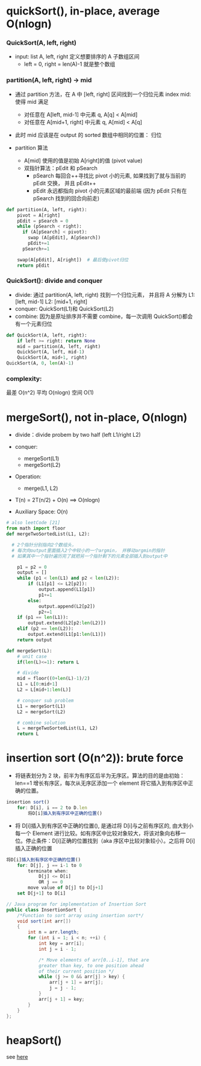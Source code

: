 # quickSort(), in-place, average O(nlogn)

### QuickSort(A, left, right)

- input: list A, left, right 定义想要排序的 A 子数组区间
  - left = 0, right = len(A)-1 就是整个数组

### partition(A, left, right) -> mid

- 通过 partition 方法，在 A 中 [left, right] 区间找到一个归位元素 index mid: 使得 mid 满足
  - 对任意在 A[left, mid-1] 中元素 q, A[q] < A[mid]
  - 对任意在 A[mid+1, right] 中元素 q, A[mid] < A[q]
- 此时 mid 应该是在 output 的 sorted 数组中相同的位置： 归位

- partition 算法
  - A[mid] 使用的值是初始 A[right]的值 (pivot value)
  - 双指针算法：pEdit 和 pSearch
    - pSearch 每回合++寻找比 pivot 小的元素, 如果找到了就与当前的 pEdit 交换， 并且 pEdit++
    - pEdit 永远都指向 pivot 小的元素区域的最前端 (因为 pEdit 只有在 pSearch 找到的回合向前走)

```py
def partition(A, left, right):
    pivot = A[right]
    pEdit = pSearch = 0
    while (pSearch < right):
      if (A[pSearch] < pivot):
        swap (A[pEdit], A[pSearch])
        pEdit+=1
      pSearch+=1

    swap(A[pEdit], A[right])  # 最后使pivot归位
    return pEdit
```

### QuickSort(): divide and conquer

- divide: 通过 partition(A, left, right) 找到一个归位元素， 并且将 A 分解为 L1: [left, mid-1] L2: [mid+1, right]
- conquer: QuickSort(L1)和 QuickSort(L2)
- combine: 因为是原址排序并不需要 combine，每一次调用 QuickSort()都会有一个元素归位

```py
def QuickSort(A, left, right):
    if left >= right: return None
    mid = partition(A, left, right)
    QuickSort(A, left, mid-1)
    QuickSort(A, mid+1, right)
QuickSort(A, 0, len(A)-1)
```

### complexity:

最差 O(n^2)
平均 O(nlogn)
空间 O(1)

# mergeSort(), not in-place, O(nlogn)

- divide：divide probem by two half (left L1/right L2)
- conquer:
  - mergeSort(L1)
  - mergeSort(L2)
- Operation:

  - merge(L1, L2)

- T(n) = 2T(n/2) + O(n) ==> O(nlogn)
- Auxiliary Space: O(n)

```py
# also leetCode [21]
from math import floor
def mergeTwoSortedList(L1, L2):

  # 2个指针分别指向2个数组头，
  # 每次向output里面插入2个中较小的一个argmin， 并移动argmin的指针
  # 如果其中一个指针遍历完了就把另一个指针剩下的元素全部插入到output中

    p1 = p2 = 0
    output = []
    while (p1 < len(L1) and p2 < len(L2)):
        if (L1[p1] <= L2[p2]):
            output.append(L1[p1])
            p1+=1
        else:
            output.append(L2[p2])
            p2+=1
    if (p1 == len(L1)):
        output.extend(L2[p2:len(L2)])
    elif (p2 == len(L2)):
        output.extend(L1[p1:len(L1)])
    return output

def mergeSort(L):
    # unit case
    if(len(L)<=1): return L

    # divide
    mid = floor((0+len(L)-1)/2)
    L1 = L[0:mid+1]
    L2 = L[mid+1:len(L)]

    # conquer sub problem
    L1 = mergeSort(L1)
    L2 = mergeSort(L2)

    # combine solution
    L = mergeTwoSortedList(L1, L2)
    return L
```

# insertion sort (O(n^2)): brute force

- 将链表划分为 2 块，前半为有序区后半为无序区。算法的目的是由初始：len==1 增长有序区，每次从无序区添加一个 element 将它插入到有序区中正确的位置。

```js
insertion sort()
    for: D[i], i == 2 to D.len
        将D[i]插入到有序区中正确的位置()
```

- 将 D[i]插入到有序区中正确的位置(), 是通过将 D[i]与之前有序区的, 由大到小每一个 Element 进行比较。如有序区中比较对象较大，将该对象向右移一位。停止条件：D[i]正确的位置找到（aka 序区中比较对象较小）。之后将 D[i]插入正确的位置

```js
将D[i]插入到有序区中正确的位置()
    for: D[j], j == i-1 to 0
        terminate when:
            D[j] <= D[i]
            OR j == 0
        move value of D[j] to D[j+1]
    set D[j+1] to D[i]
```

```java
// Java program for implementation of Insertion Sort
public class InsertionSort {
	/*Function to sort array using insertion sort*/
	void sort(int arr[])
	{
		int n = arr.length;
		for (int i = 1; i < n; ++i) {
			int key = arr[i];
			int j = i - 1;

			/* Move elements of arr[0..i-1], that are
			greater than key, to one position ahead
			of their current position */
			while (j >= 0 && arr[j] > key) {
				arr[j + 1] = arr[j];
				j = j - 1;
			}
			arr[j + 1] = key;
		}
	}
};
```

# heapSort()

see [here](../DataStructure/AdvStructures.md#Heap)
